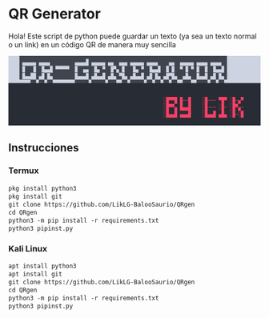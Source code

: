 # QR Generator 
Hola! Este script de python puede guardar un texto (ya sea un texto normal o un link) en un código QR de manera muy sencilla 

![](images/banner.png)

## Instrucciones 


### Termux
    pkg install python3
    pkg install git
    git clone https://github.com/LikLG-BalooSaurio/QRgen
    cd QRgen
    python3 -m pip install -r requirements.txt
    python3 pipinst.py


### Kali Linux

    apt install python3
    apt install git
    git clone https://github.com/LikLG-BalooSaurio/QRgen
    cd QRgen
    python3 -m pip install -r requirements.txt
    python3 pipinst.py
